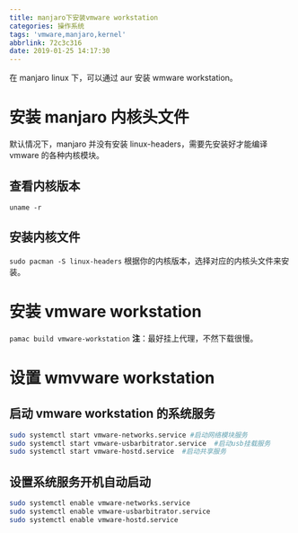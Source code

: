 ```yaml
---
title: manjaro下安装vmware workstation
categories: 操作系统
tags: 'vmware,manjaro,kernel'
abbrlink: 72c3c316
date: 2019-01-25 14:17:30
---
```


在 manjaro linux 下，可以通过 aur 安装 wmware workstation。

# 安装 manjaro 内核头文件

默认情况下，manjaro 并没有安装 linux-headers，需要先安装好才能编译 vmware 的各种内核模块。

## 查看内核版本

`uname -r`

## 安装内核文件

`sudo pacman -S linux-headers`
根据你的内核版本，选择对应的内核头文件来安装。

# 安装 vmware workstation

`pamac build vmware-workstation`
**注**：最好挂上代理，不然下载很慢。

# 设置 wmvware workstation

## 启动 vmware workstation 的系统服务

```bash
sudo systemctl start vmware-networks.service #启动网络模块服务
sudo systemctl start vmware-usbarbitrator.service  #启动usb挂载服务
sudo systemctl start vmware-hostd.service  #启动共享服务
```

## 设置系统服务开机自动启动

```bash
sudo systemctl enable vmware-networks.service
sudo systemctl enable vmware-usbarbitrator.service
sudo systemctl enable vmware-hostd.service
```
